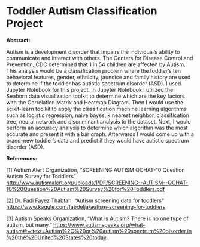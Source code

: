 # Toddler Autism Classification Project
**Abstract:**

Autism is a development disorder that impairs the individual’s ability to communicate and interact with others. The Centers for Disease Control and Prevention, CDC determined that 1 in 54 children are affected by Autism. This analysis would be a classification problem where the toddler’s ten behavioral features, gender, ethnicity, jaundice and family history are used to determine if the toddler has autistic spectrum disorder (ASD). I used Jupyter Notebook for this project. In Jupyter Notebook I utilized the Seaborn data visualization toolkit to determine which are the key factors with the Correlation Matrix and Heatmap Diagram. Then I would use the scikit-learn toolkit to apply the classification machine learning algorithms such as logistic regression, naive bayes, k nearest neighbor, classification tree, neural network and discriminant analysis to the dataset. Next, I would perform an accuracy analysis to determine which algorithm was the most accurate and present it with a bar graph. Afterwards I would come up with a brand-new toddler’s data and predict if they would have autistic spectrum disorder (ASD).



**References:**

[1] Autism Alert Organization, “SCREENING AUTISM QCHAT-10 Question Autism Survey for Toddlers” http://www.autismalert.org/uploads/PDF/SCREENING--AUTISM--QCHAT-10%20Question%20Autism%20Survey%20for%20Toddlers.pdf

[2] Dr. Fadi Fayez Thabtah, “Autism screening data for toddlers” https://www.kaggle.com/fabdelja/autism-screening-for-toddlers

[3] Autism Speaks Organization, “What is Autism? There is no one type of autism, but many.”  https://www.autismspeaks.org/what-autism#:~:text=Autism%2C%20or%20autism%20spectrum%20disorder,in%20the%20United%20States%20today.
